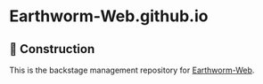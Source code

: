 # Earthworm-Web.github.io
## 🚧 Construction
This is the backstage management repository for [Earthworm-Web](https://Earthworm-Web.github.io).
